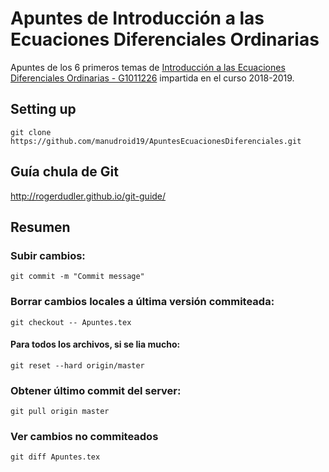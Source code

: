 # Apuntes de Introducción a las Ecuaciones Diferenciales Ordinarias
Apuntes de los 6 primeros temas de [Introducción a las Ecuaciones Diferenciales Ordinarias - G1011226](http://www.usc.gal/gl/centros/matematicas/materia.html?materia=124691) impartida en el curso 2018-2019.
## Setting up
`git clone https://github.com/manudroid19/ApuntesEcuacionesDiferenciales.git`
## Guía chula de Git
http://rogerdudler.github.io/git-guide/
## Resumen
### Subir cambios: 
`git commit -m "Commit message"`
### Borrar cambios locales a última versión commiteada:
`git checkout -- Apuntes.tex`
#### Para todos los archivos, si se lia mucho:
`git reset --hard origin/master`
### Obtener último commit del server:
`git pull origin master`
### Ver cambios no commiteados
`git diff Apuntes.tex`
